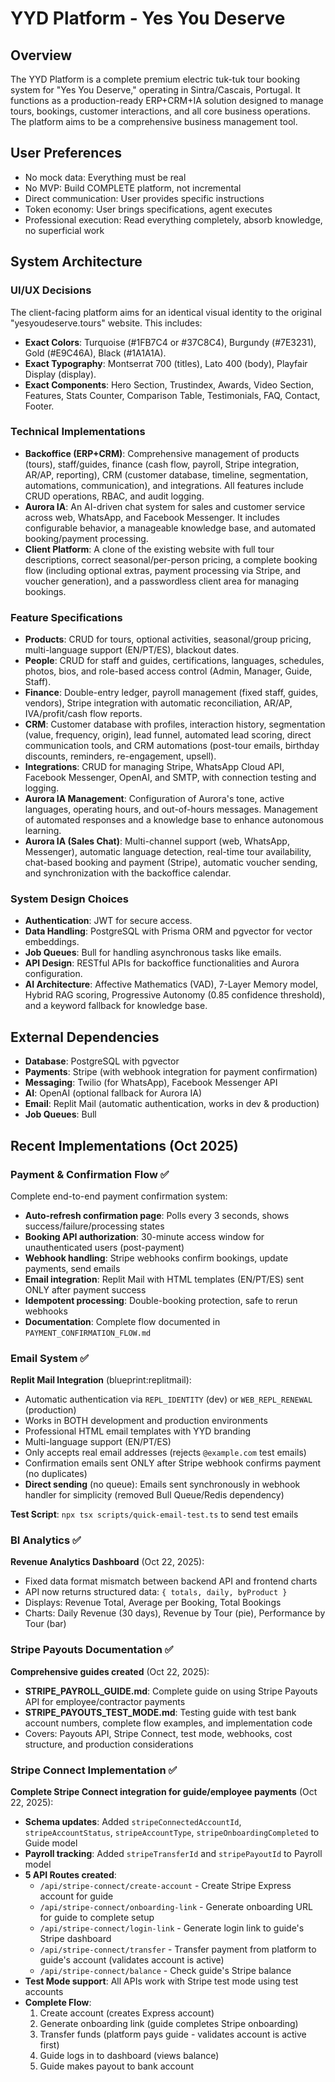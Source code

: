 # YYD Platform - Yes You Deserve

## Overview
The YYD Platform is a complete premium electric tuk-tuk tour booking system for "Yes You Deserve," operating in Sintra/Cascais, Portugal. It functions as a production-ready ERP+CRM+IA solution designed to manage tours, bookings, customer interactions, and all core business operations. The platform aims to be a comprehensive business management tool.

## User Preferences
- No mock data: Everything must be real
- No MVP: Build COMPLETE platform, not incremental
- Direct communication: User provides specific instructions
- Token economy: User brings specifications, agent executes
- Professional execution: Read everything completely, absorb knowledge, no superficial work

## System Architecture

### UI/UX Decisions
The client-facing platform aims for an identical visual identity to the original "yesyoudeserve.tours" website. This includes:
- **Exact Colors**: Turquoise (#1FB7C4 or #37C8C4), Burgundy (#7E3231), Gold (#E9C46A), Black (#1A1A1A).
- **Exact Typography**: Montserrat 700 (titles), Lato 400 (body), Playfair Display (display).
- **Exact Components**: Hero Section, Trustindex, Awards, Video Section, Features, Stats Counter, Comparison Table, Testimonials, FAQ, Contact, Footer.

### Technical Implementations
- **Backoffice (ERP+CRM)**: Comprehensive management of products (tours), staff/guides, finance (cash flow, payroll, Stripe integration, AR/AP, reporting), CRM (customer database, timeline, segmentation, automations, communication), and integrations. All features include CRUD operations, RBAC, and audit logging.
- **Aurora IA**: An AI-driven chat system for sales and customer service across web, WhatsApp, and Facebook Messenger. It includes configurable behavior, a manageable knowledge base, and automated booking/payment processing.
- **Client Platform**: A clone of the existing website with full tour descriptions, correct seasonal/per-person pricing, a complete booking flow (including optional extras, payment processing via Stripe, and voucher generation), and a passwordless client area for managing bookings.

### Feature Specifications
- **Products**: CRUD for tours, optional activities, seasonal/group pricing, multi-language support (EN/PT/ES), blackout dates.
- **People**: CRUD for staff and guides, certifications, languages, schedules, photos, bios, and role-based access control (Admin, Manager, Guide, Staff).
- **Finance**: Double-entry ledger, payroll management (fixed staff, guides, vendors), Stripe integration with automatic reconciliation, AR/AP, IVA/profit/cash flow reports.
- **CRM**: Customer database with profiles, interaction history, segmentation (value, frequency, origin), lead funnel, automated lead scoring, direct communication tools, and CRM automations (post-tour emails, birthday discounts, reminders, re-engagement, upsell).
- **Integrations**: CRUD for managing Stripe, WhatsApp Cloud API, Facebook Messenger, OpenAI, and SMTP, with connection testing and logging.
- **Aurora IA Management**: Configuration of Aurora's tone, active languages, operating hours, and out-of-hours messages. Management of automated responses and a knowledge base to enhance autonomous learning.
- **Aurora IA (Sales Chat)**: Multi-channel support (web, WhatsApp, Messenger), automatic language detection, real-time tour availability, chat-based booking and payment (Stripe), automatic voucher sending, and synchronization with the backoffice calendar.

### System Design Choices
- **Authentication**: JWT for secure access.
- **Data Handling**: PostgreSQL with Prisma ORM and pgvector for vector embeddings.
- **Job Queues**: Bull for handling asynchronous tasks like emails.
- **API Design**: RESTful APIs for backoffice functionalities and Aurora configuration.
- **AI Architecture**: Affective Mathematics (VAD), 7-Layer Memory model, Hybrid RAG scoring, Progressive Autonomy (0.85 confidence threshold), and a keyword fallback for knowledge base.

## External Dependencies
- **Database**: PostgreSQL with pgvector
- **Payments**: Stripe (with webhook integration for payment confirmation)
- **Messaging**: Twilio (for WhatsApp), Facebook Messenger API
- **AI**: OpenAI (optional fallback for Aurora IA)
- **Email**: Replit Mail (automatic authentication, works in dev & production)
- **Job Queues**: Bull

## Recent Implementations (Oct 2025)

### Payment & Confirmation Flow ✅
Complete end-to-end payment confirmation system:
- **Auto-refresh confirmation page**: Polls every 3 seconds, shows success/failure/processing states
- **Booking API authorization**: 30-minute access window for unauthenticated users (post-payment)
- **Webhook handling**: Stripe webhooks confirm bookings, update payments, send emails
- **Email integration**: Replit Mail with HTML templates (EN/PT/ES) sent ONLY after payment success
- **Idempotent processing**: Double-booking protection, safe to rerun webhooks
- **Documentation**: Complete flow documented in `PAYMENT_CONFIRMATION_FLOW.md`

### Email System ✅
**Replit Mail Integration** (blueprint:replitmail):
- Automatic authentication via `REPL_IDENTITY` (dev) or `WEB_REPL_RENEWAL` (production)
- Works in BOTH development and production environments
- Professional HTML email templates with YYD branding
- Multi-language support (EN/PT/ES)
- Only accepts real email addresses (rejects `@example.com` test emails)
- Confirmation emails sent ONLY after Stripe webhook confirms payment (no duplicates)
- **Direct sending** (no queue): Emails sent synchronously in webhook handler for simplicity (removed Bull Queue/Redis dependency)

**Test Script**: `npx tsx scripts/quick-email-test.ts` to send test emails

### BI Analytics ✅
**Revenue Analytics Dashboard** (Oct 22, 2025):
- Fixed data format mismatch between backend API and frontend charts
- API now returns structured data: `{ totals, daily, byProduct }`
- Displays: Revenue Total, Average per Booking, Total Bookings
- Charts: Daily Revenue (30 days), Revenue by Tour (pie), Performance by Tour (bar)

### Stripe Payouts Documentation ✅
**Comprehensive guides created** (Oct 22, 2025):
- **STRIPE_PAYROLL_GUIDE.md**: Complete guide on using Stripe Payouts API for employee/contractor payments
- **STRIPE_PAYOUTS_TEST_MODE.md**: Testing guide with test bank account numbers, complete flow examples, and implementation code
- Covers: Payouts API, Stripe Connect, test mode, webhooks, cost structure, and production considerations

### Stripe Connect Implementation ✅
**Complete Stripe Connect integration for guide/employee payments** (Oct 22, 2025):
- **Schema updates**: Added `stripeConnectedAccountId`, `stripeAccountStatus`, `stripeAccountType`, `stripeOnboardingCompleted` to Guide model
- **Payroll tracking**: Added `stripeTransferId` and `stripePayoutId` to Payroll model
- **5 API Routes created**:
  - `/api/stripe-connect/create-account` - Create Stripe Express account for guide
  - `/api/stripe-connect/onboarding-link` - Generate onboarding URL for guide to complete setup
  - `/api/stripe-connect/login-link` - Generate login link to guide's Stripe dashboard
  - `/api/stripe-connect/transfer` - Transfer payment from platform to guide's account (validates account is active)
  - `/api/stripe-connect/balance` - Check guide's Stripe balance
- **Test Mode support**: All APIs work with Stripe test mode using test accounts
- **Complete Flow**: 
  1. Create account (creates Express account)
  2. Generate onboarding link (guide completes Stripe onboarding)
  3. Transfer funds (platform pays guide - validates account is active first)
  4. Guide logs in to dashboard (views balance)
  5. Guide makes payout to bank account